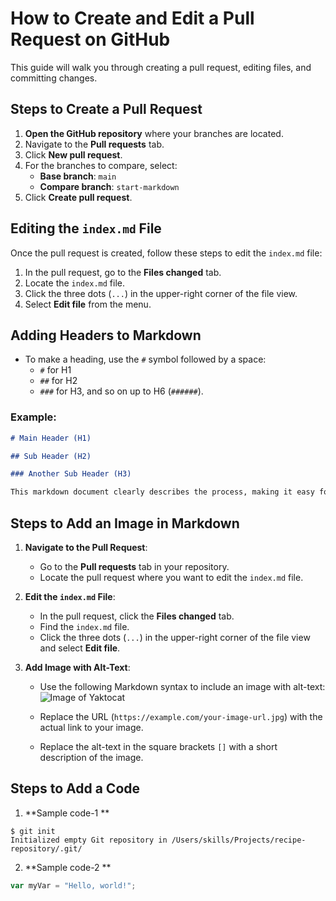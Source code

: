# How to Create and Edit a Pull Request on GitHub

This guide will walk you through creating a pull request, editing files, and committing changes.

## Steps to Create a Pull Request

1. **Open the GitHub repository** where your branches are located.
2. Navigate to the **Pull requests** tab.
3. Click **New pull request**.
4. For the branches to compare, select:
   - **Base branch**: `main`
   - **Compare branch**: `start-markdown`
5. Click **Create pull request**.

## Editing the `index.md` File

Once the pull request is created, follow these steps to edit the `index.md` file:

1. In the pull request, go to the **Files changed** tab.
2. Locate the `index.md` file.
3. Click the three dots (`...`) in the upper-right corner of the file view.
4. Select **Edit file** from the menu.

## Adding Headers to Markdown

- To make a heading, use the `#` symbol followed by a space:
  - `#` for H1
  - `##` for H2
  - `###` for H3, and so on up to H6 (`######`).
  
### Example:
```markdown
# Main Header (H1)

## Sub Header (H2)

### Another Sub Header (H3)

This markdown document clearly describes the process, making it easy for team members to follow .
```
## Steps to Add an Image in Markdown
1. **Navigate to the Pull Request**: 
   - Go to the **Pull requests** tab in your repository.
   - Locate the pull request where you want to edit the `index.md` file.
   
2. **Edit the `index.md` File**:
   - In the pull request, click the **Files changed** tab.
   - Find the `index.md` file.
   - Click the three dots (`...`) in the upper-right corner of the file view and select **Edit file**.

3. **Add Image with Alt-Text**:
   - Use the following Markdown syntax to include an image with alt-text:
     ![Image of Yaktocat](https://octodex.github.com/images/yaktocat.png)

   - Replace the URL (`https://example.com/your-image-url.jpg`) with the actual link to your image.
   - Replace the alt-text in the square brackets `[]` with a short description of the image.
  
## Steps to Add a Code 
1. **Sample code-1 **
```
$ git init
Initialized empty Git repository in /Users/skills/Projects/recipe-repository/.git/
```

2. **Sample code-2 **
``` javascript
var myVar = "Hello, world!";
```

